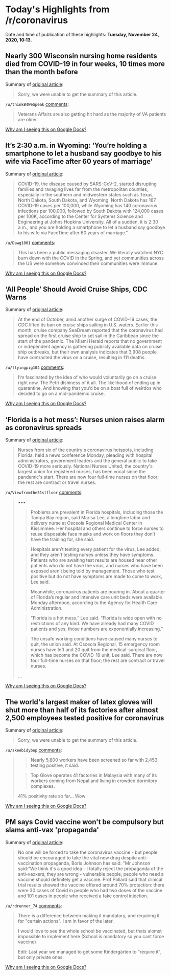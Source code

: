 # Today's Highlights from /r/coronavirus

Date and time of publication of these highlights: **Tuesday, November 24, 2020, 10:13**.

## Nearly 300 Wisconsin nursing home residents died from COVID-19 in four weeks, 10 times more than the month before

Summary of [original article](https://www.jsonline.com/story/news/2020/11/24/300-wisconsin-nursing-home-residents-died-covid-19-4-weeks/6343140002/):

> Sorry, we were unable to get the summary of this article.

`/u/thinkB4WeSpeak` [comments](https://www.reddit.com/r/Coronavirus/comments/k04x7i/nearly_300_wisconsin_nursing_home_residents_died/):

> Veterans Affairs are also getting hit hard as the majority of VA patients are older.

[Why am I seeing this on Google Docs?](https://docs.google.com/document/d/1Dc6We63vOXIZsc0op-Bt4abqkYjXzOigalQqFxmvvbM/edit?usp=sharing)

## It’s 2:30 a.m. in Wyoming: ‘You’re holding a smartphone to let a husband say goodbye to his wife via FaceTime after 60 years of marriage’

Summary of [original article](https://www.marketwatch.com/story/its-230-am-in-north-dakota-youre-holding-a-smartphone-to-let-a-husband-say-goodbye-to-his-wife-via-facetime-after-60-years-of-marriage-2020-11-23):

> COVID-19, the disease caused by SARS-CoV-2, started disrupting families and ravaging lives far from the metropolitan counties, especially in the southern and midwestern states such as Texas, North Dakota, South Dakota, and Wyoming. North Dakota has 167 COVID-19 cases per 100,000, while Wyoming has 140 coronavirus infections per 100,000, followed by South Dakota with 124,000 cases per 100K, according to the Center for Systems Science and Engineering at Johns Hopkins University. All of a sudden, it is 2:30 a.m., and you are holding a smartphone to let a husband say goodbye to his wife via FaceTime after 60 years of marriage."

`/u/Dawg1001` [comments](https://www.reddit.com/r/Coronavirus/comments/k0673h/its_230_am_in_wyoming_youre_holding_a_smartphone/):

> This has been a public messaging disaster.  We literally watched NYC burn down with the COVID in the Spring, and yet communities across the US were somehow convinced their communities were immune.

[Why am I seeing this on Google Docs?](https://docs.google.com/document/d/1Dc6We63vOXIZsc0op-Bt4abqkYjXzOigalQqFxmvvbM/edit?usp=sharing)

## ‘All People’ Should Avoid Cruise Ships, CDC Warns

Summary of [original article](https://www.thecut.com/2020/11/cdc-warning-all-people-should-avoid-cruise-ships.html):

> At the end of October, amid another surge of COVID-19 cases, the CDC lifted its ban on cruise ships sailing in U.S. waters. Earlier this month, cruise company SeaDream reported that the coronavirus had spread on the first cruise ship to set sail in the Caribbean since the start of the pandemic. The Miami Herald reports that no government or independent agency is gathering publicly available data on cruise ship outbreaks, but their own analysis indicates that 3,908 people have contracted the virus on a cruise, resulting in 111 deaths.

`/u/flyingpig104` [comments](https://www.reddit.com/r/Coronavirus/comments/jzwmfn/all_people_should_avoid_cruise_ships_cdc_warns/):

> I’m fascinated by the idea of who would voluntarily go on a cruise right now.  The Petri dishiness of it all.  The likelihood of ending up in quarantine.  And knowing that you’d be on a boat full of weirdos who decided to go on a mid-pandemic cruise.

[Why am I seeing this on Google Docs?](https://docs.google.com/document/d/1Dc6We63vOXIZsc0op-Bt4abqkYjXzOigalQqFxmvvbM/edit?usp=sharing)

## ‘Florida is a hot mess’: Nurses union raises alarm as coronavirus spreads

Summary of [original article](https://www.tampabay.com/news/health/2020/11/23/florida-is-a-hot-mess-nurses-union-raises-alarm-as-coronavirus-spreads/):

> Nurses from six of the country's coronavirus hotspots, including Florida, held a news conference Monday, pleading with hospital administrators, government leaders and the general public to take COVID-19 more seriously. National Nurses United, the country's largest union for registered nurses, has been vocal since the pandemic's start. There are now four full-time nurses on that floor; the rest are contract or travel nurses.

`/u/Viewfromthe31stfloor` [comments](https://www.reddit.com/r/Coronavirus/comments/k05kye/florida_is_a_hot_mess_nurses_union_raises_alarm/):

> •••
> >Problems are prevalent in Florida hospitals, including those the Tampa Bay region, said Marisa Lee, a longtime labor and delivery nurse at Osceola Regional Medical Center in Kissimmee. Her hospital and others continue to force nurses to reuse disposable face masks and work on floors they don’t have the training for, she said.
> 
> >Hospitals aren’t testing every patient for the virus, Lee added, and they aren’t testing nurses unless they have symptoms. Patients who are awaiting test results are housed near other patients who do not have the virus, and nurses who have been exposed aren’t being told by management. Those who test positive but do not have symptoms are made to come to work, Lee said.
> 
> >Meanwhile, coronavirus patients are pouring in. About a quarter of Florida’s regular and intensive care unit beds were available Monday afternoon, according to the Agency for Health Care Administration.
> 
> >”Florida is a hot mess,” Lee said. “Florida is wide open with no restrictions of any kind. We have already had many COVID patients and yes, those numbers are exponentially increasing.”
> 
> >The unsafe working conditions have caused many nurses to quit, the union said. At Osceola Regional, 15 emergency room nurses have left and 20 quit from the medical-surgical floor, which has become the COVID-19 unit, Lee said. There are now four full-time nurses on that floor; the rest are contract or travel nurses.
> 
> ...

[Why am I seeing this on Google Docs?](https://docs.google.com/document/d/1Dc6We63vOXIZsc0op-Bt4abqkYjXzOigalQqFxmvvbM/edit?usp=sharing)

## The world's largest maker of latex gloves will shut more than half of its factories after almost 2,500 employees tested positive for coronavirus

Summary of [original article](https://www.bbc.com/news/world-asia-55053846):

> Sorry, we were unable to get the summary of this article.

`/u/skeebidybop` [comments](https://www.reddit.com/r/Coronavirus/comments/jzywxd/the_worlds_largest_maker_of_latex_gloves_will/):

> >Nearly 5,800 workers have been screened so far with 2,453 testing positive, it said.
> 
> >Top Glove operates 41 factories in Malaysia with many of its workers coming from Nepal and living in crowded dormitory complexes.
> 
> 41% positivity rate so far... Wow

[Why am I seeing this on Google Docs?](https://docs.google.com/document/d/1Dc6We63vOXIZsc0op-Bt4abqkYjXzOigalQqFxmvvbM/edit?usp=sharing)

## PM says Covid vaccine won't be compulsory but slams anti-vax 'propaganda'

Summary of [original article](https://www.chroniclelive.co.uk/news/uk-news/boris-johnson-says-covid-19-19333253):

> No one will be forced to take the coronavirus vaccine - but people should be encouraged to take the vital new drug despite anti-vaccination propaganda, Boris Johnson has said. "Mr Johnson said:"We think it's a good idea - I totally reject the propaganda of the anti-vaxxers; they are wrong - vulnerable people, people who need a vaccine should definitely get a vaccine. Prof Pollard said that clinical trial results showed the vaccine offered around 70% protection: there were 30 cases of Covid in people who had two doses of the vaccine and 101 cases in people who received a fake control injection.

`/u/rdrunner_74` [comments](https://www.reddit.com/r/Coronavirus/comments/k03ce4/pm_says_covid_vaccine_wont_be_compulsory_but/):

> There is a difference between making it mandatory, and requiring it for "certain actions". I am in favor of the later.
> 
> I would love to see the whole school be vaccinated, but thats alomst impossible to implement here (School is mandatory so you cant force vaccine)
> 
> Edit: Last year we managed to get some Kindergärten to "require it", but only private ones.

[Why am I seeing this on Google Docs?](https://docs.google.com/document/d/1Dc6We63vOXIZsc0op-Bt4abqkYjXzOigalQqFxmvvbM/edit?usp=sharing)

